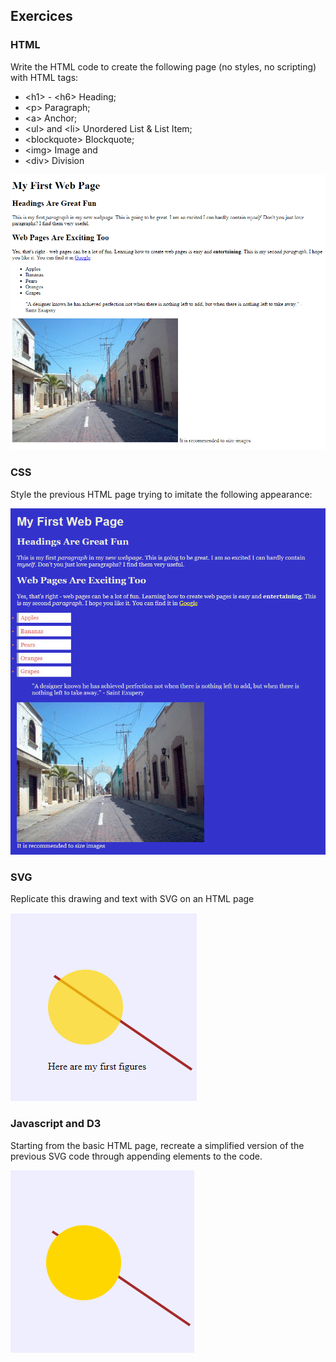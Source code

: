 
## Exercices

### HTML

Write the HTML code to create the following page (no styles, no scripting) with HTML tags: 
 + &lt;h1&gt; - &lt;h6&gt; Heading; 
 + &lt;p&gt;	Paragraph; 
 + &lt;a&gt;	Anchor; 
 + &lt;ul&gt; and &lt;li&gt; Unordered List & List Item; 
 + &lt;blockquote&gt; Blockquote; 
 + &lt;img&gt; Image and 
 + &lt;div&gt; Division
 
<img src="img/FirstWebPage.png" />
 
### CSS

Style the previous HTML page trying to imitate the following appearance:

<img src="img/FirstWebPageStyled.png" />

### SVG

Replicate this drawing and text with SVG on an HTML page

<img src="img/FirstSVG.png" />
 

### Javascript and D3

Starting from the basic HTML page, recreate a simplified version of the previous SVG code through appending elements to the code. 

<img src="img/FirstSVGSimplified.png" />
 
 

